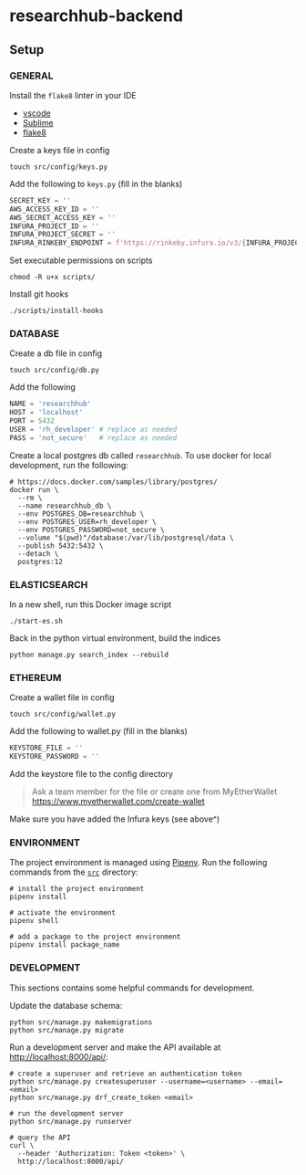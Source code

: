 # researchhub-backend

## Setup

### GENERAL

Install the `flake8` linter in your IDE

- [vscode](https://code.visualstudio.com/docs/python/linting#_specific-linters)
- [Sublime](https://github.com/SublimeLinter/SublimeLinter-flake8)
- [flake8](http://flake8.pycqa.org/en/latest/index.html)

Create a keys file in config

```
touch src/config/keys.py
```

Add the following to `keys.py` (fill in the blanks)

```python
SECRET_KEY = ''
AWS_ACCESS_KEY_ID = ''
AWS_SECRET_ACCESS_KEY = ''
INFURA_PROJECT_ID = ''
INFURA_PROJECT_SECRET = ''
INFURA_RINKEBY_ENDPOINT = f'https://rinkeby.infura.io/v3/{INFURA_PROJECT_ID}'
```

Set executable permissions on scripts

```
chmod -R u+x scripts/
```

Install git hooks

```
./scripts/install-hooks
```

### DATABASE

Create a db file in config

```shell
touch src/config/db.py
```

Add the following

```python
NAME = 'researchhub'
HOST = 'localhost'
PORT = 5432
USER = 'rh_developer' # replace as needed
PASS = 'not_secure'   # replace as needed
```

Create a local postgres db called `researchhub`.
To use docker for local development, run the following:

```shell
# https://docs.docker.com/samples/library/postgres/
docker run \
  --rm \
  --name researchhub_db \
  --env POSTGRES_DB=researchhub \
  --env POSTGRES_USER=rh_developer \
  --env POSTGRES_PASSWORD=not_secure \
  --volume "$(pwd)"/database:/var/lib/postgresql/data \
  --publish 5432:5432 \
  --detach \
  postgres:12
```

### ELASTICSEARCH

In a new shell, run this Docker image script

```
./start-es.sh
```

Back in the python virtual environment, build the indices

```
python manage.py search_index --rebuild
```


### ETHEREUM

Create a wallet file in config

```
touch src/config/wallet.py
```

Add the following to wallet.py (fill in the blanks)

```python
KEYSTORE_FILE = ''
KEYSTORE_PASSWORD = ''
```

Add the keystore file to the config directory

> Ask a team member for the file or create one from MyEtherWallet
> https://www.myetherwallet.com/create-wallet

Make sure you have added the Infura keys (see above^)

### ENVIRONMENT

The project environment is managed using [Pipenv](https://pipenv.kennethreitz.org/en/latest/).
Run the following commands from the [`src`](src) directory:

```shell
# install the project environment
pipenv install

# activate the environment
pipenv shell

# add a package to the project environment
pipenv install package_name
```

### DEVELOPMENT

This sections contains some helpful commands for development.

Update the database schema:

```shell
python src/manage.py makemigrations
python src/manage.py migrate
```

Run a development server and make the API available at <http://localhost:8000/api/>:

```shell
# create a superuser and retrieve an authentication token
python src/manage.py createsuperuser --username=<username> --email=<email>
python src/manage.py drf_create_token <email>

# run the development server
python src/manage.py runserver

# query the API
curl \
  --header 'Authorization: Token <token>' \
  http://localhost:8000/api/
```
